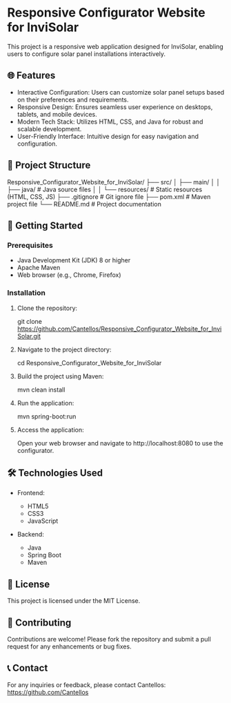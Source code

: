 # Responsive Configurator Website for InviSolar

This project is a responsive web application designed for InviSolar, enabling users to configure solar panel installations interactively.

## 🌐 Features

- Interactive Configuration: Users can customize solar panel setups based on their preferences and requirements.
- Responsive Design: Ensures seamless user experience on desktops, tablets, and mobile devices.
- Modern Tech Stack: Utilizes HTML, CSS, and Java for robust and scalable development.
- User-Friendly Interface: Intuitive design for easy navigation and configuration.

## 📁 Project Structure

Responsive_Configurator_Website_for_InviSolar/
├── src/
│   ├── main/
│   │   ├── java/             # Java source files
│   │   └── resources/        # Static resources (HTML, CSS, JS)
├── .gitignore                # Git ignore file
├── pom.xml                   # Maven project file
└── README.md                 # Project documentation

## 🚀 Getting Started

### Prerequisites

- Java Development Kit (JDK) 8 or higher
- Apache Maven
- Web browser (e.g., Chrome, Firefox)

### Installation

1. Clone the repository:

   git clone https://github.com/Cantellos/Responsive_Configurator_Website_for_InviSolar.git

2. Navigate to the project directory:

   cd Responsive_Configurator_Website_for_InviSolar

3. Build the project using Maven:

   mvn clean install

4. Run the application:

   mvn spring-boot:run

5. Access the application:

   Open your web browser and navigate to http://localhost:8080 to use the configurator.

## 🛠 Technologies Used

- Frontend:
  - HTML5
  - CSS3
  - JavaScript

- Backend:
  - Java
  - Spring Boot
  - Maven

## 📄 License

This project is licensed under the MIT License.

## 🤝 Contributing

Contributions are welcome! Please fork the repository and submit a pull request for any enhancements or bug fixes.

## 📞 Contact

For any inquiries or feedback, please contact Cantellos: https://github.com/Cantellos
